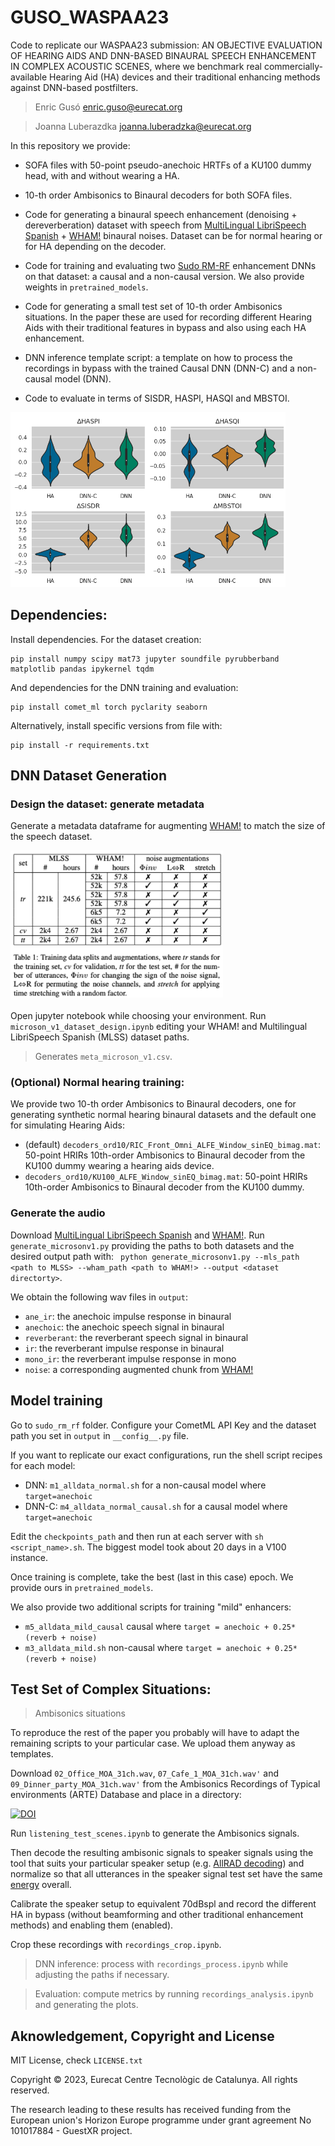 # GUSO_WASPAA23
Code to replicate our WASPAA23 submission: AN OBJECTIVE EVALUATION OF HEARING AIDS AND DNN-BASED BINAURAL SPEECH ENHANCEMENT IN COMPLEX ACOUSTIC SCENES, where we benchmark real commercially-available Hearing Aid (HA) devices and their traditional enhancing methods against DNN-based postfilters.

>Enric Gusó enric.guso@eurecat.org

>Joanna Luberazdka joanna.luberadzka@eurecat.org

In this repository we provide:

* SOFA files with 50-point pseudo-anechoic HRTFs of a KU100 dummy head, with and without wearing a HA.
* 10-th order Ambisonics to Binaural decoders for both SOFA files.
* Code for generating a binaural speech enhancement (denoising + dereverberation) dataset with speech from [MultiLingual LibriSpeech Spanish](https://www.openslr.org/94/) + [WHAM!](https://wham.whisper.ai) binaural noises. Dataset can be for normal hearing or for HA depending on the decoder.

* Code for training and evaluating two [Sudo RM-RF](https://github.com/etzinis/sudo_rm_rf) enhancement DNNs on that dataset: a causal and a non-causal version. We also provide weights in ```pretrained_models```.

* Code for generating a small test set of 10-th order Ambisonics situations. In the paper these are used for recording different Hearing Aids with their traditional features in bypass and also using each HA enhancement.

* DNN inference template script: a template on how to process the recordings in bypass with the trained Causal DNN (DNN-C) and a non-causal model (DNN).

* Code to evaluate in terms of SISDR, HASPI, HASQI and MBSTOI.

<img src="figures/results.png" alt="isolated" width="440"/>

## Dependencies:

Install dependencies. For the dataset creation:
```
pip install numpy scipy mat73 jupyter soundfile pyrubberband matplotlib pandas ipykernel tqdm 
```
And dependencies for the DNN training and evaluation:
```
pip install comet_ml torch pyclarity seaborn
```

Alternatively, install specific versions from file with:
```
pip install -r requirements.txt
```

## DNN Dataset Generation

### Design the dataset: generate metadata

Generate a metadata dataframe for augmenting [WHAM!](https://wham.whisper.ai) to match the size of the speech dataset. 

<img src="figures/table.png" alt="isolated" width="340"/>

Open jupyter notebook while choosing your environment.
Run ```microson_v1_dataset_design.ipynb``` editing your WHAM! and Multilingual LibriSpeech Spanish (MLSS) dataset paths.
>Generates ```meta_microson_v1.csv```.

### (Optional) Normal hearing training:
We provide two 10-th order Ambisonics to Binaural decoders, one for generating synthetic normal hearing binaural datasets and the default one for simulating Hearing Aids:
* (default) ```decoders_ord10/RIC_Front_Omni_ALFE_Window_sinEQ_bimag.mat```: 50-point HRIRs 10th-order Ambisonics to Binaural decoder from the KU100 dummy wearing a hearing aids device.
* ```decoders_ord10/KU100_ALFE_Window_sinEQ_bimag.mat```: 50-point HRIRs 10th-order Ambisonics to Binaural decoder from the KU100 dummy.

### Generate the audio
Download [MultiLingual LibriSpeech Spanish](https://www.openslr.org/94/) and [WHAM!](https://wham.whisper.ai).
Run ```generate_microsonv1.py``` providing the paths to both datasets and the desired output path with:
``` python generate_microsonv1.py --mls_path <path to MLSS> --wham_path <path to WHAM!> --output <dataset directorty>```.

We obtain the following wav files in ```output```:
* ```ane_ir```: the anechoic impulse response in binaural
* ```anechoic```: the anechoic speech signal in binaural
* ```reverberant```: the reverberant speech signal in binaural
* ```ir```: the reverberant impulse response in binaural
* ```mono_ir```: the reverberant impulse response in mono
* ```noise```: a corresponding augmented chunk from [WHAM!](https://wham.whisper.ai)

## Model training
Go to ```sudo_rm_rf``` folder.
Configure your CometML API Key and the dataset path you set in ```output``` in ```__config__.py``` file. 

If you want to replicate our exact configurations, run the shell script recipes for each model:
* DNN: ```m1_alldata_normal.sh``` for a non-causal model where ```target=anechoic```
* DNN-C: ```m4_alldata_normal_causal.sh``` for a causal model where ```target=anechoic```

Edit the ```checkpoints_path``` and then run at each server with ```sh <script_name>.sh```. The biggest model took about 20 days in a V100 instance.

Once training is complete, take the best (last in this case) epoch. We provide ours in ```pretrained_models```.

We also provide two additional scripts for training "mild" enhancers: 
* ```m5_alldata_mild_causal``` causal where ```target = anechoic + 0.25*(reverb + noise)```
* ```m3_alldata_mild.sh``` non-causal where ```target = anechoic + 0.25*(reverb + noise)```

## Test Set of Complex Situations:

>Ambisonics situations

To reproduce the rest of the paper you probably will have to adapt the remaining scripts to your particular case. We upload them anyway as templates.

Download ```02_Office_MOA_31ch.wav```, ```07_Cafe_1_MOA_31ch.wav'``` and ```09_Dinner_party_MOA_31ch.wav'``` from the Ambisonics Recordings of Typical environments (ARTE) Database and place in a directory:

[![DOI](https://zenodo.org/badge/DOI/10.5281/zenodo.2261633.svg)](https://doi.org/10.5281/zenodo.2261633)

Run ```listening_test_scenes.ipynb``` to generate the Ambisonics signals.

Then decode the resulting ambisonic signals to speaker signals using the tool that suits your particular speaker setup (e.g. [AllRAD decoding](https://www.aes.org/tmpFiles/elib/20230717/16554.pdf)) and normalize so that all utterances in the speaker signal test set have the same [energy](https://en.wikipedia.org/wiki/Energy_(signal_processing)) overall.

Calibrate the speaker setup to equivalent 70dBspl and record the different HA in bypass (without beamforming and other traditional enhancement methods) and enabling them (enabled).

Crop these recordings with ```recordings_crop.ipynb```.

>DNN inference: process with ```recordings_process.ipynb``` while adjusting the paths if necessary.

>Evaluation: compute metrics by running ```recordings_analysis.ipynb``` and generating the plots. 

## Aknowledgement, Copyright and License
MIT License, check  ```LICENSE.txt```

Copyright © 2023, Eurecat Centre Tecnològic de Catalunya. All rights reserved.

The research leading to these results has received funding from the European union's Horizon Europe programme under grant agreement No 101017884 - GuestXR project.